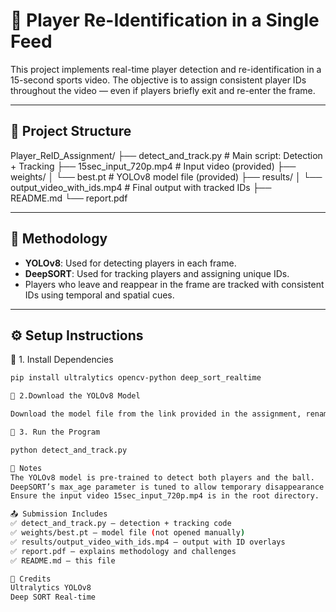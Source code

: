 # 🎯 Player Re-Identification in a Single Feed

This project implements real-time player detection and re-identification in a 15-second sports video. The objective is to assign consistent player IDs throughout the video — even if players briefly exit and re-enter the frame.

---

## 📁 Project Structure

Player_ReID_Assignment/
├── detect_and_track.py # Main script: Detection + Tracking
├── 15sec_input_720p.mp4 # Input video (provided)
├── weights/
│ └── best.pt # YOLOv8 model file (provided)
├── results/
│ └── output_video_with_ids.mp4 # Final output with tracked IDs
├── README.md
└── report.pdf


---

## 🧠 Methodology

- **YOLOv8**: Used for detecting players in each frame.
- **DeepSORT**: Used for tracking players and assigning unique IDs.
- Players who leave and reappear in the frame are tracked with consistent IDs using temporal and spatial cues.

---

## ⚙️ Setup Instructions

🔹 1. Install Dependencies

```bash
pip install ultralytics opencv-python deep_sort_realtime

🔹 2.Download the YOLOv8 Model

Download the model file from the link provided in the assignment, rename it to best.pt, and place it in the weights/ folder.

🔹 3. Run the Program

python detect_and_track.py

📌 Notes
The YOLOv8 model is pre-trained to detect both players and the ball.
DeepSORT’s max_age parameter is tuned to allow temporary disappearance before reassigning IDs.
Ensure the input video 15sec_input_720p.mp4 is in the root directory.

📤 Submission Includes
✅ detect_and_track.py – detection + tracking code
✅ weights/best.pt – model file (not opened manually)
✅ results/output_video_with_ids.mp4 – output with ID overlays
✅ report.pdf – explains methodology and challenges
✅ README.md – this file

🤝 Credits
Ultralytics YOLOv8
Deep SORT Real-time
